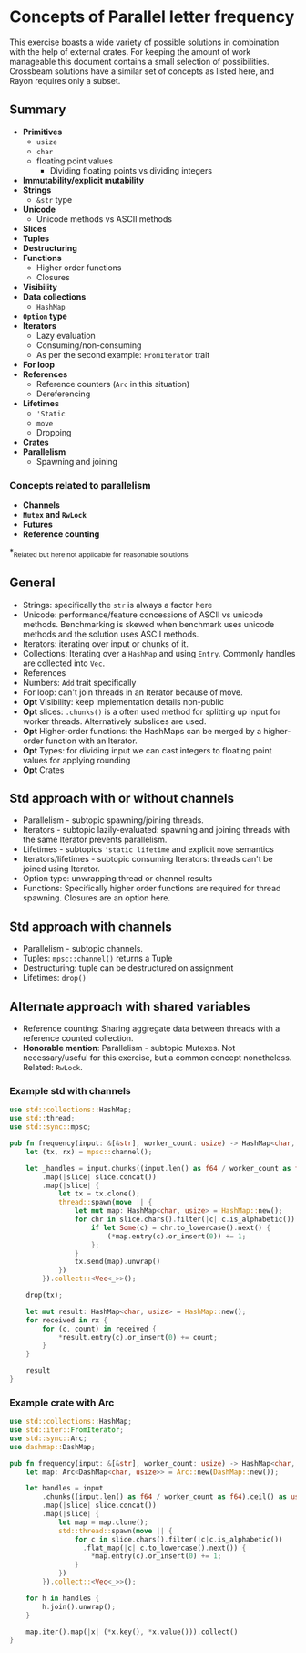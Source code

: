 # Concepts of Parallel letter frequency

This exercise boasts a wide variety of possible solutions in combination with the help of external crates. For keeping the amount of work manageable this document contains a small selection of possibilities. Crossbeam solutions have a similar set of concepts as listed here, and Rayon requires only a subset.

## Summary

- **Primitives**
  - `usize`
  - `char`
  - floating point values
    - Dividing floating points vs dividing integers
- **Immutability/explicit mutability**
- **Strings**
  - `&str` type
- **Unicode**
  - Unicode methods vs ASCII methods
- **Slices**
- **Tuples**
- **Destructuring**
- **Functions**
  - Higher order functions
  - Closures
- **Visibility**
- **Data collections**
  - `HashMap`
- **`Option` type**
- **Iterators**
  - Lazy evaluation
  - Consuming/non-consuming
  - As per the second example: `FromIterator` trait
- **For loop**
- **References**
  - Reference counters (`Arc` in this situation)
  - Dereferencing
- **Lifetimes**
  - `'Static`
  - `move`
  - Dropping
- **Crates**
- **Parallelism**
  - Spawning and joining

### Concepts related to parallelism

- **Channels**
- **`Mutex` and `RwLock`**
- **Futures**
- **Reference counting**

\*<sub>Related but here not applicable for reasonable solutions</sub>

## General

- Strings: specifically the `str` is always a factor here
- Unicode: performance/feature concessions of ASCII vs unicode methods. Benchmarking is skewed when benchmark uses unicode methods and the solution uses ASCII methods.
- Iterators: iterating over input or chunks of it.
- Collections: Iterating over a `HashMap` and using `Entry`. Commonly handles are collected into `Vec`.
- References
- Numbers: `Add` trait specifically
- For loop: can't join threads in an Iterator because of move.
- **Opt** Visibility: keep implementation details non-public
- **Opt** slices: `.chunks()` is a often used method for splitting up input for worker threads. Alternatively subslices are used.
- **Opt** Higher-order functions: the HashMaps can be merged by a higher-order function with an Iterator.
- **Opt** Types: for dividing input we can cast integers to floating point values for applying rounding
- **Opt** Crates

## Std approach with or without channels

- Parallelism - subtopic spawning/joining threads.
- Iterators - subtopic lazily-evaluated: spawning and joining threads with the same Iterator prevents parallelism.
- Lifetimes - subtopics `'static lifetime` and explicit `move` semantics
- Iterators/lifetimes - subtopic consuming Iterators: threads can't be joined using Iterator.
- Option type: unwrapping thread or channel results
- Functions: Specifically higher order functions are required for thread spawning. Closures are an option here.

## Std approach with channels

- Parallelism - subtopic channels.
- Tuples: `mpsc::channel()` returns a Tuple
- Destructuring: tuple can be destructured on assignment
- Lifetimes: `drop()`

## Alternate approach with shared variables

- Reference counting: Sharing aggregate data between threads with a reference counted collection.
- **Honorable mention**: Parallelism - subtopic Mutexes. Not necessary/useful for this exercise, but a common concept nonetheless. Related: `RwLock`.

### Example std with channels

```rust
use std::collections::HashMap;
use std::thread;
use std::sync::mpsc;

pub fn frequency(input: &[&str], worker_count: usize) -> HashMap<char, usize> {
    let (tx, rx) = mpsc::channel();

    let _handles = input.chunks((input.len() as f64 / worker_count as f64).ceil() as usize)
        .map(|slice| slice.concat())
        .map(|slice| {
            let tx = tx.clone();
            thread::spawn(move || {
                let mut map: HashMap<char, usize> = HashMap::new();
                for chr in slice.chars().filter(|c| c.is_alphabetic()) {
                    if let Some(c) = chr.to_lowercase().next() {
                        (*map.entry(c).or_insert(0)) += 1;
                    };
                }
                tx.send(map).unwrap()
            })
        }).collect::<Vec<_>>();

    drop(tx);

    let mut result: HashMap<char, usize> = HashMap::new();
    for received in rx {
        for (c, count) in received {
            *result.entry(c).or_insert(0) += count;
        }
    }

    result
}
```

### Example crate with Arc

```rust
use std::collections::HashMap;
use std::iter::FromIterator;
use std::sync::Arc;
use dashmap::DashMap;

pub fn frequency(input: &[&str], worker_count: usize) -> HashMap<char, usize> {
    let map: Arc<DashMap<char, usize>> = Arc::new(DashMap::new());

    let handles = input
        .chunks((input.len() as f64 / worker_count as f64).ceil() as usize)
        .map(|slice| slice.concat())
        .map(|slice| {
            let map = map.clone();
            std::thread::spawn(move || {
                for c in slice.chars().filter(|c|c.is_alphabetic())
                  .flat_map(|c| c.to_lowercase().next()) {
                    *map.entry(c).or_insert(0) += 1;
                }
            })
        }).collect::<Vec<_>>();

    for h in handles {
        h.join().unwrap();
    }

    map.iter().map(|x| (*x.key(), *x.value())).collect()
}
```
